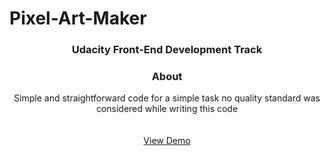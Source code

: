 # Pixel-Art-Maker
  <h3 align="center">Udacity Front-End Development Track</h3>
  <h3 align="center">About</h3>

  <p align="center">
   Simple and straightforward code for a simple task no quality standard was considered while writing this code
    <br />
    <br />
    <br />
    <a href="http://badr.tech/udacity-lab2/">View Demo</a>

  </p>
</p>
